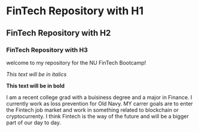 # FinTech Repository with H1

## FinTech Repository with H2

### FinTech Repository with H3

welcome to my repository for the NU FinTech Bootcamp!


*This text will be in italics*

**This text will be in bold**

I am a recent college grad with a buisiness degree and a major in Finance. I currently work as loss prevention for Old Navy.
MY carrer goals are to enter the Fintech job market and work in something related to blockchain or cryptocurrenty.
I think Fintech is the way of the future and will be a bigger part of our day to day.